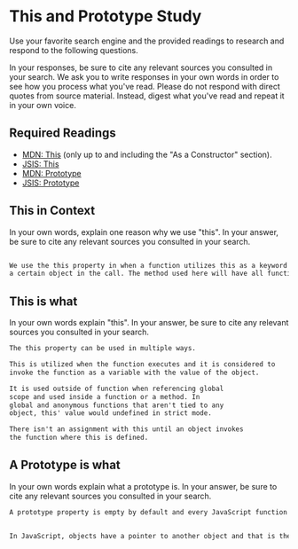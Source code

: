 # This and Prototype Study

Use your favorite search engine and the provided readings to research and
respond to the following questions.

In your responses, be sure to cite any relevant sources you consulted in your
search. We ask you to write responses in your own words in order to see how you
process what you've read. Please do not respond with direct quotes from source
material. Instead, digest what you've read and repeat it in your own voice.

## Required Readings

-   [MDN: This](https://developer.mozilla.org/en-US/docs/Web/JavaScript/Reference/Operators/this)
(only up to and including the "As a Constructor" section).
-   [JSIS: This](http://javascriptissexy.com/understand-javascripts-this-with-clarity-and-master-it/)
-   [MDN: Prototype](https://developer.mozilla.org/en-US/docs/Learn/JavaScript/Objects/Object_prototypes)
-   [JSIS: Prototype](http://javascriptissexy.com/javascript-prototype-in-plain-detailed-language/)

## This in Context

In your own words, explain one reason why we use "this". In your answer, be
sure to cite any relevant sources you consulted in your search.

```md

We use the this property in when a function utilizes this as a keyword in its body. This will have the value binded to
a certain object in the call. The method used here will have all functions inheriting from Function.prototype through the call or apply process.

```

## This is what

In your own words explain "this".  In your answer, be
sure to cite any relevant sources you consulted in your search.

```md
The this property can be used in multiple ways.

This is utilized when the function executes and it is considered to
invoke the function as a variable with the value of the object.

It is used outside of function when referencing global
scope and used inside a function or a method. In
global and anonymous functions that aren't tied to any
object, this' value would undefined in strict mode.

There isn't an assignment with this until an object invokes
the function where this is defined.
```

## A Prototype is what

In your own words explain what a prototype is.  In your answer, be
sure to cite any relevant sources you consulted in your search.

```md
A prototype property is empty by default and every JavaScript function has one. If you want to implement inheritance, you would attach properties and methods on this prototype property.


In JavaScript, objects have a pointer to another object and that is the object's prototype (also known as the prototype object). JS will look through the prototype to find the key on an object if it isn't found through the object. Until a null value pops up, it will follow the prototype chain. So the return will remain undefined.
```
